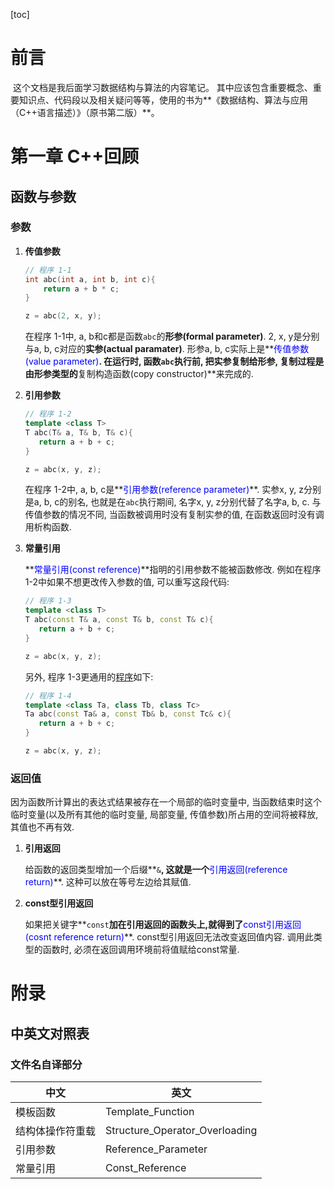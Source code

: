 [toc]

# 前言

​		这个文档是我后面学习数据结构与算法的内容笔记。 其中应该包含重要概念、重要知识点、代码段以及相关疑问等等，使用的书为**《数据结构、算法与应用（C++语言描述）》（原书第二版）**。



# 第一章 C++回顾

## 函数与参数

### 参数

1.   **传值参数**

     ```c++
     // 程序 1-1
     int abc(int a, int b, int c){
         return a + b * c;
     }
     
     z = abc(2, x, y);
     ```

     在程序 1-1中, a, b和c都是函数`abc`的**形参(formal parameter)**. 2, x, y是分别与a, b, c对应的**实参(actual paramater)**. 形参a, b, c实际上是**<font color=blue>传值参数(value parameter)</font>**. 在运行时, 函数`abc`执行前, 把实参复制给形参, 复制过程是由形参类型的**复制构造函数(copy constructor)**来完成的.

2.   **引用参数**

     ```c++
     // 程序 1-2
     template <class T>
     T abc(T& a, T& b, T& c){
     	return a + b + c;
     }
     
     z = abc(x, y, z);
     ```

     在程序 1-2中, a, b, c是**<font color=blue>引用参数(reference parameter)</font>**. 实参x, y, z分别是a, b, c的别名, 也就是在`abc`执行期间, 名字x, y, z分别代替了名字a, b, c. 与传值参数的情况不同, 当函数被调用时没有复制实参的值, 在函数返回时没有调用析构函数.

3.   **常量引用**

     **<font color=blue>常量引用(const reference)</font>**指明的引用参数不能被函数修改. 例如在程序 1-2中如果不想更改传入参数的值, 可以重写这段代码:

     ```c++
     // 程序 1-3
     template <class T>
     T abc(const T& a, const T& b, const T& c){
     	return a + b + c;
     }
     
     z = abc(x, y, z);
     ```

     另外, 程序 1-3更通用的[程序](./0001-C++_Review/0005-Template_Function_Plus.cpp)如下:

     ```c++
     // 程序 1-4
     template <class Ta, class Tb, class Tc>
     Ta abc(const Ta& a, const Tb& b, const Tc& c){
     	return a + b + c;
     }
     
     z = abc(x, y, z);
     ```


### 返回值

因为函数所计算出的表达式结果被存在一个局部的临时变量中, 当函数结束时这个临时变量(以及所有其他的临时变量, 局部变量, 传值参数)所占用的空间将被释放, 其值也不再有效. 

1.   **引用返回**

     给函数的返回类型增加一个后缀**`&`**, 这就是一个**<font color=blue>引用返回(reference return)</font>**. 这种可以放在等号左边给其赋值.

2.   **const型引用返回**

     如果把关键字**`const`**加在引用返回的函数头上,就得到了**<font color=blue>const引用返回(cosnt reference return)</font>**. const型引用返回无法改变返回值内容. 调用此类型的函数时, 必须在返回调用环境前将值赋给const常量.



# 附录

## 中英文对照表

### 文件名自译部分

| 中文             | 英文                           |
| ---------------- | ------------------------------ |
| 模板函数         | Template_Function              |
| 结构体操作符重载 | Structure_Operator_Overloading |
| 引用参数         | Reference_Parameter            |
| 常量引用         | Const_Reference                |

